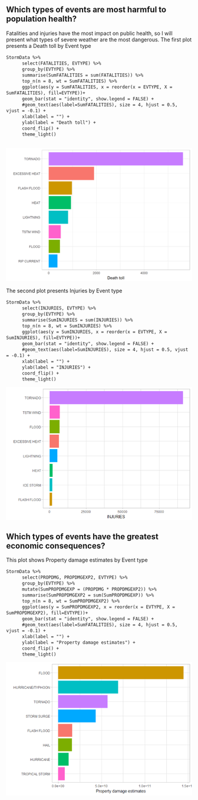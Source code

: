 ## Which types of events are most harmful to population health?
Fatalities and injuries have the most impact on public health, so I will present what types of severe weather are the most dangerous.
The first plot presents a Death toll by Event type

```
StormData %>%
      select(FATALITIES, EVTYPE) %>%
      group_by(EVTYPE) %>%
      summarise(SumFATALITIES = sum(FATALITIES)) %>%
      top_n(n = 8, wt = SumFATALITIES) %>%
      ggplot(aes(y = SumFATALITIES, x = reorder(x = EVTYPE, X = SumFATALITIES), fill=EVTYPE))+
      geom_bar(stat = "identity", show.legend = FALSE) +
      #geom_text(aes(label=SumFATALITIES), size = 4, hjust = 0.5, vjust = -0.1) +
      xlab(label = "") +
      ylab(label = "Death toll") +
      coord_flip() +
      theme_light()
      
```
<img src="Death toll.png">

The second plot presents Injuries by Event type

```
StormData %>%
      select(INJURIES, EVTYPE) %>%
      group_by(EVTYPE) %>%
      summarise(SumINJURIES = sum(INJURIES)) %>%
      top_n(n = 8, wt = SumINJURIES) %>%
      ggplot(aes(y = SumINJURIES, x = reorder(x = EVTYPE, X = SumINJURIES), fill=EVTYPE))+
      geom_bar(stat = "identity", show.legend = FALSE) +
      #geom_text(aes(label=SumINJURIES), size = 4, hjust = 0.5, vjust = -0.1) +
      xlab(label = "") +
      ylab(label = "INJURIES") +
      coord_flip() +
      theme_light()
```
<img src="injuries.png">

## Which types of events have the greatest economic consequences?

This plot shows Property damage estimates by Event type

```
StormData %>%
      select(PROPDMG, PROPDMGEXP2, EVTYPE) %>%
      group_by(EVTYPE) %>%
      mutate(SumPROPDMGEXP = (PROPDMG * PROPDMGEXP2)) %>%
      summarise(SumPROPDMGEXP2 = sum(SumPROPDMGEXP)) %>%
      top_n(n = 8, wt = SumPROPDMGEXP2) %>%
      ggplot(aes(y = SumPROPDMGEXP2, x = reorder(x = EVTYPE, X = SumPROPDMGEXP2), fill=EVTYPE))+
      geom_bar(stat = "identity", show.legend = FALSE) +
      #geom_text(aes(label=SumFATALITIES), size = 4, hjust = 0.5, vjust = -0.1) +
      xlab(label = "") +
      ylab(label = "Property damage estimates") +
      coord_flip() +
      theme_light()
```
<img src="property damage estimate.png">
